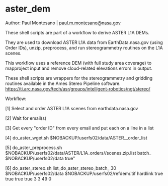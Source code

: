 # aster_dem
Author: Paul Montesano | paul.m.montesano@nasa.gov

These shell scripts are part of a workflow to derive ASTER L1A DEMs. 

They are used to download ASTER L1A data from EarthData.nasa.gov (using Order IDs), unzip, preprocess, and run stereogrammetry routines on the L1A scenes.

This workflow uses a reference DEM (with full study area coverage) to mapproject input and remove cloud-related elevations errors in output.

These shell scripts are wrappers for the stereogrammetry and gridding routines available in the Ames Stereo Pipeline software.
https://ti.arc.nasa.gov/tech/asr/groups/intelligent-robotics/ngt/stereo/

Workflow:

[1] Select and order ASTER L1A scenes from earthdata.nasa.gov

[2] Wait for email(s)

[3] Get every "order ID" from every email and put each on a line in a list

[4] do_aster_wget.sh $NOBACKUP/userfs02/data/ASTER_<name>_order_list <name>

[5] do_aster_preprocess.sh $NOBACKUP/userfs02/data/ASTER/L1A_orders/<name>/scenes.zip.list batch_<name> $NOBACKUP/userfs02/data true"

[6] do_aster_stereo.sh list_do_aster_stereo_batch_<name> 30 $NOBACKUP/userfs02/data $NOBACKUP/userfs02/refdem/<DEMname>.tif hardlink true true true true 3 3 49 0
